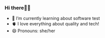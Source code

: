 ### Hi there👋🏾

- 🌱 I’m currently learning about software test
- 🫀 I love everything about quality and tech!
- 😄 Pronouns: she/her

